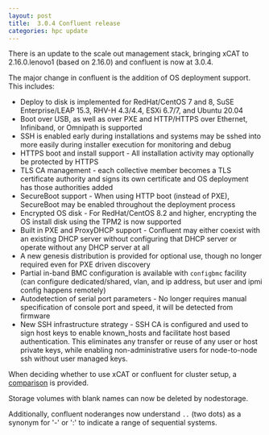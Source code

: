 ```yaml
---
layout: post
title:  3.0.4 Confluent release
categories: hpc update
---
```


There is an update to the scale out management stack, bringing xCAT to 2.16.0.lenovo1 (based on 2.16.0) and confluent is now at 3.0.4.

The major change in confluent is the addition of OS deployment support. This includes:
* Deploy to disk is implemented for RedHat/CentOS 7 and 8, SuSE Enterprise/LEAP 15.3, RHV-H 4.3/4.4, ESXi 6.7/7, and Ubuntu 20.04
* Boot over USB, as well as over PXE and HTTP/HTTPS over Ethernet, Infiniband, or Omnipath is supported
* SSH is enabled early during installations and systems may be sshed into more easily during installer execution for monitoring and debug
* HTTPS boot and install support - All installation activity may optionally be protected by HTTPS
* TLS CA management - each collective member becomes a TLS certificate authority and signs its own certificate and OS deployment has those
  authorities added
* SecureBoot support - When using HTTP boot (instead of PXE), SecureBoot may be enabled throughout the deployment process
* Encrypted OS disk - For RedHat/CentOS 8.2 and higher, encrypting the OS install disk using the TPM2 is now supported
* Built in PXE and ProxyDHCP support - Confluent may either coexist with an existing DHCP server without configuring that DHCP server or operate without any DHCP server at all
* A new genesis distribution is provided for optional use, though no longer required even for PXE driven discovery
* Partial in-band BMC configuration is available with `configbmc` facility (can configure dedicated/shared, vlan, and ip address, but user and ipmi config happens remotely)
* Autodetection of serial port parameters - No longer requires manual specification of console port and speed, it will be detected from firmware
* New SSH infrastructure strategy - SSH CA is configured and used to sign host keys to enable known_hosts and facilitate host based authentication. This eliminates any transfer or reuse of any user or host private keys, while enabling non-administrative users for node-to-node ssh without user managed keys.

When deciding whether to use xCAT or confluent for cluster setup, a [comparison]({{site.baseurl}}/documentation/confluentvxcat.html) is provided.

Storage volumes with blank names can now be deleted by nodestorage.

Additionally, confluent noderanges now understand `..` (two dots) as a synonym for '-' or ':' to indicate a range of sequential systems.

